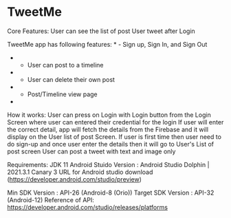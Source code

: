 # TweetMe

Core Features:
User can see the list of post User tweet after Login

TweetMe app has following features:
*
    - Sign up, Sign In, and Sign Out
    
*
    - User can post to a timeline
    
*
    - User can delete their own post
    
*
    - Post/Timeline view page
    
*

How it works:
User can press on Login with Login button from the Login Screen where user can entered their
credential for the login If user will enter the correct detail, app will fetch the details from the
Firebase and it will display on the User list of post Screen. If user is first time then user need
to do sign-up and once user enter the details then it will go to User's List of post screen User can
post a tweet with text and image only

Requirements:
JDK 11 
Android Stuido Version : Android Studio Dolphin | 2021.3.1 Canary 3
URL for Android studio download (https://developer.android.com/studio/preview)

Min SDK Version : API-26 (Android-8 (Orio))
Target SDK Version : API-32 (Android-12)
Reference of API: https://developer.android.com/studio/releases/platforms

